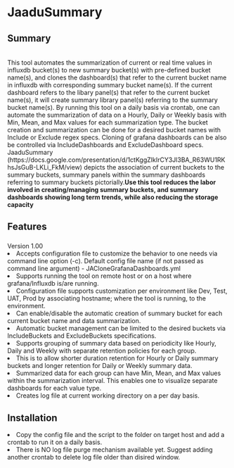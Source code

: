 # JaaduSummary
<h2>Summary</h2><br>
This tool automates the summarization of current or real time values in influxdb bucket(s) to new summary bucket(s) with pre-defined bucket name(s), and
clones the dashboard(s) that refer to the current bucket name in influxdb with corresponding summary bucket name(s). 
If the current dashboard refers to the libary panel(s) that refer to the current bucket name(s), it will create summary library panel(s) referring to the summary bucket name(s).
By running this tool on a daily basis via crontab, one can automate the summarization of data on a Hourly, Daily or Weekly basis with Min, Mean, and Max values for each summarization type. 
The bucket creation and summarization can be done for a desired bucket names with Include or Exclude regex specs. Cloning of grafana dashboards can be also be controlled via IncludeDashboards and ExcludeDashboard specs. JaaduSummary (https://docs.google.com/presentation/d/1ctKggZIkIrCY3Jl3BA_R63WU1RKhsJsGuB-LKLi_FkM/view) depicts the association of current buckets to the summary buckets, summary panels within the summary dashboards referring to summary buckets pictorially.<b>Use this tool reduces the labor involved in creating/managing summary buckets, and summary dashboards showing long term trends, while also reducing the storage capacity</b>

<h2>Features</h2> 
<h3></h3>Version 1.00</h3>
<li>Accepts configuration file to customize the behavior to one needs via command line option (-c). Default config file name (if not passed as command line argument) - JACloneGrafanaDashboards.yml
<li>  Supports running the tool on remote host or on a host where grafana/Influxdb is/are running.
<li>  Configuration file supports customization per environment like Dev, Test, UAT, Prod by associating hostname; where the tool is running, to the environment.
<li>Can enable/disable the automatic creation of summary bucket for each current bucket name and data summarization.
<li>Automatic bucket management can be limited to the desired buckets via IncludeBuckets and ExcludeBuckets specifications.
<li>Supports grouping of summary data based on periodicity like Hourly, Daily and Weekly with separate retention policies for each group.
<li>  This is to allow shorter duration retention for Hourly or Daily summary buckets and longer retention for Daily or Weekly summary data.
<li>Summarized data for each group can have Min, Mean, and Max values within the summarization interval. This enables one to visualize separate dashboards for each value type.
<li>Creates log file at current working directory on a per day basis. 

<h2>Installation</h2>
<li>Copy the config file and the script to the folder on target host and add a crontab to run it on a daily basis.
<li>There is NO log file purge mechanism available yet. Suggest adding another crontab to delete log file older than disired window.
